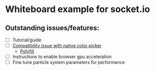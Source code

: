 # Whiteboard example for socket.io

## Outstanding issues/features:
- [ ] Tutorial/guide
- [ ] [Compatibility issue with native color picker](http://caniuse.com/#feat=input-color)
  - [Polyfill](https://github.com/jonstipe/color-polyfill)
- [ ] Instructions to enable browser gpu acceleration
- [ ] Fine tune particle system parameters for performance